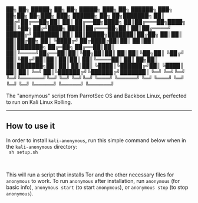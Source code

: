 ██╗  ██╗ █████╗ ██╗     ██╗       █████╗ ███╗   ██╗ ██████╗ ███╗   ██╗██╗   ██╗███╗   ███╗ ██████╗ ██╗   ██╗███████╗
██║ ██╔╝██╔══██╗██║     ██║      ██╔══██╗████╗  ██║██╔═══██╗████╗  ██║╚██╗ ██╔╝████╗ ████║██╔═══██╗██║   ██║██╔════╝
█████╔╝ ███████║██║     ██║█████╗███████║██╔██╗ ██║██║   ██║██╔██╗ ██║ ╚████╔╝ ██╔████╔██║██║   ██║██║   ██║███████╗
██╔═██╗ ██╔══██║██║     ██║╚════╝██╔══██║██║╚██╗██║██║   ██║██║╚██╗██║  ╚██╔╝  ██║╚██╔╝██║██║   ██║██║   ██║╚════██║
██║  ██╗██║  ██║███████╗██║      ██║  ██║██║ ╚████║╚██████╔╝██║ ╚████║   ██║   ██║ ╚═╝ ██║╚██████╔╝╚██████╔╝███████║
╚═╝  ╚═╝╚═╝  ╚═╝╚══════╝╚═╝      ╚═╝  ╚═╝╚═╝  ╚═══╝ ╚═════╝ ╚═╝  ╚═══╝   ╚═╝   ╚═╝     ╚═╝ ╚═════╝  ╚═════╝ ╚══════╝

The "anonymous" script from ParrotSec OS and Backbox Linux, perfected to run on Kali Linux Rolling.

<hr />

## How to use it
In order to install <code>kali-anonymous</code>, run this simple command below when in the <code>kali-anonymous</code> directory:
<br />
<code>
sh setup.sh
</code>

<br />

This will run a script that installs Tor and the other necessary files for <code>anonymous</code> to work.
To run <code>anonymous</code> after installation, run <code>anonymous</code> (for basic info), <code>anonymous start</code> (to start <code>anonymous</code>), or <code>anonymous stop</code> (to stop <code>anonymous</code>).
